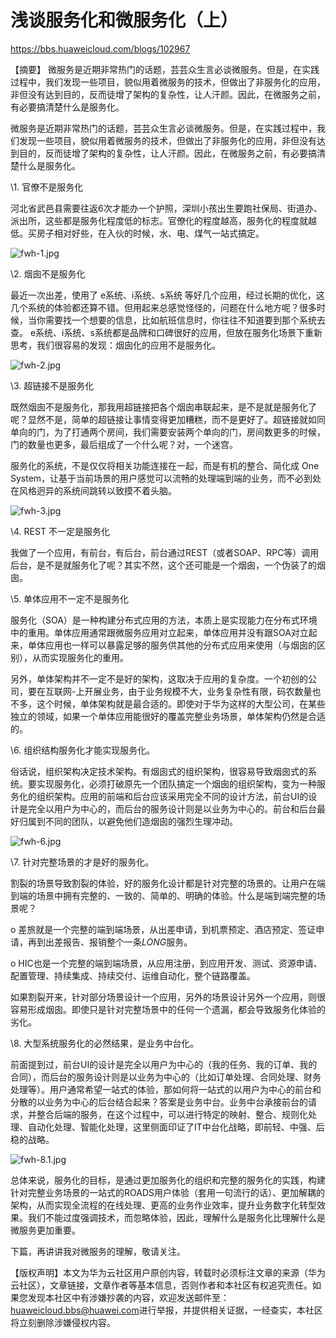 



# 浅谈服务化和微服务化（上）

https://bbs.huaweicloud.com/blogs/102967





【摘要】 微服务是近期非常热门的话题，芸芸众生言必谈微服务。但是，在实践过程中，我们发现一些项目，貌似用着微服务的技术，但做出了非服务化的应用，非但没有达到目的，反而徒增了架构的复杂性，让人汗颜。因此，在微服务之前，有必要搞清楚什么是服务化。

微服务是近期非常热门的话题，芸芸众生言必谈微服务。但是，在实践过程中，我们发现一些项目，貌似用着微服务的技术，但做出了非服务化的应用，非但没有达到目的，反而徒增了架构的复杂性，让人汗颜。因此，在微服务之前，有必要搞清楚什么是服务化。

\1.   官僚不是服务化

河北省武邑县需要往返6次才能办一个护照，深圳小孩出生要跑社保局、街道办、派出所，这些都是服务化程度低的标志。官僚化的程度越高，服务化的程度就越低。买房子相对好些，在入伙的时候，水、电、煤气一站式搞定。

 ![fwh-1.jpg](%E6%B5%85%E8%B0%88%E6%9C%8D%E5%8A%A1%E5%8C%96%E5%92%8C%E5%BE%AE%E6%9C%8D%E5%8A%A1%E5%8C%96.assets/1552466855926069.jpg)

\2.   烟囱不是服务化

最近一次出差，使用了 e系统、i系统、s系统  等好几个应用，经过长期的优化，这几个系统的体验都还算不错。但用起来总感觉怪怪的，问题在什么地方呢？很多时候，当你需要找一个想要的信息，比如航班信息时，你往往不知道要到那个系统去查。 e系统、i系统、s系统都是品牌和口碑很好的应用，但放在服务化场景下重新思考，我们很容易的发现：烟囱化的应用不是服务化。

![fwh-2.jpg](%E6%B5%85%E8%B0%88%E6%9C%8D%E5%8A%A1%E5%8C%96%E5%92%8C%E5%BE%AE%E6%9C%8D%E5%8A%A1%E5%8C%96.assets/1552466861932513.jpg)

\3.   超链接不是服务化

既然烟囱不是服务化，那我用超链接把各个烟囱串联起来，是不是就是服务化了呢？显然不是，简单的超链接让事情变得更加糟糕，而不是更好了。超链接就如同单向的门，为了打通两个房间，我们需要安装两个单向的门，房间数更多的时候，门的数量也更多，最后组成了一个什么呢？对，一个迷宫。

服务化的系统，不是仅仅将相关功能连接在一起，而是有机的整合、简化成 One System，让基于当前场景的用户感觉可以流畅的处理端到端的业务，而不必到处在风格迥异的系统间跳转以致摸不着头脑。

![fwh-3.jpg](%E6%B5%85%E8%B0%88%E6%9C%8D%E5%8A%A1%E5%8C%96%E5%92%8C%E5%BE%AE%E6%9C%8D%E5%8A%A1%E5%8C%96.assets/1552466868838360.jpg)

\4.   REST 不一定是服务化

我做了一个应用，有前台，有后台，前台通过REST（或者SOAP、RPC等）调用后台，是不是就服务化了呢？其实不然，这个还可能是一个烟囱，一个伪装了的烟囱。

\5.   单体应用不一定不是服务化

服务化（SOA）是一种构建分布式应用的方法，本质上是实现能力在分布式环境中的重用。单体应用通常跟微服务应用对立起来，单体应用并没有跟SOA对立起来，单体应用也一样可以暴露足够的服务供其他的分布式应用来使用（与烟囱的区别），从而实现服务化的重用。

另外，单体架构并不一定不是好的架构，这取决于应用的复杂度。一个初创的公司，要在互联网-上开展业务，由于业务规模不大，业务复杂性有限，码农数量也不多，这个时候，单体架构就是最合适的。即使对于华为这样的大型公司，在某些独立的领域，如果一个单体应用能很好的覆盖完整业务场景，单体架构仍然是合适的。

\6.   组织结构服务化才能实现服务化。

俗话说，组织架构决定技术架构。有烟囱式的组织架构，很容易导致烟囱式的系统。要实现服务化，必须打破原先一个团队搞定一个烟囱的组织架构，变为一种服务化的组织架构。应用的前端和后台应该采用完全不同的设计方法，前台UI的设计是完全以用户为中心的，而后台的服务设计则是以业务为中心的。前台和后台最好归属到不同的团队，以避免他们造烟囱的强烈生理冲动。

![fwh-6.jpg](%E6%B5%85%E8%B0%88%E6%9C%8D%E5%8A%A1%E5%8C%96%E5%92%8C%E5%BE%AE%E6%9C%8D%E5%8A%A1%E5%8C%96.assets/1552466873400558.jpg)

\7.   针对完整场景的才是好的服务化。

割裂的场景导致割裂的体验，好的服务化设计都是针对完整的场景的。让用户在端到端的场景中拥有完整的、一致的、简单的、明确的体验。什么是端到端完整的场景呢？

o  差旅就是一个完整的端到端场景，从出差申请，到机票预定、酒店预定、签证申请，再到出差报告、报销整个一条*LONG*服务。

o  HIC也是一个完整的端到端场景，从应用注册，到应用开发、测试、资源申请、配置管理、持续集成、持续交付、运维自动化，整个链路覆盖。

如果割裂开来，针对部分场景设计一个应用，另外的场景设计另外一个应用，则很容易形成烟囱。即使只是针对完整场景中的任何一个遗漏，都会导致服务化体验的劣化。

\8.   大型系统服务化的必然结果，是业务中台化。

前面提到过，前台UI的设计是完全以用户为中心的（我的任务、我的订单、我的合同），而后台的服务设计则是以业务为中心的（比如订单处理、合同处理、财务处理等）。用户通常希望一站式的体验，那如何将一站式的以用户为中心的前台和分散的以业务为中心的后台结合起来？答案是业务中台。业务中台承接前台的请求，并整合后端的服务，在这个过程中，可以进行特定的映射、整合、规则化处理、自动化处理、智能化处理，这里侧面印证了IT中台化战略，即前轻、中强、后稳的战略。

![fwh-8.1.jpg](%E6%B5%85%E8%B0%88%E6%9C%8D%E5%8A%A1%E5%8C%96%E5%92%8C%E5%BE%AE%E6%9C%8D%E5%8A%A1%E5%8C%96.assets/1552466881552690.jpg)

总体来说，服务化的目标，是通过更加服务化的组织和完整的服务化的实践，构建针对完整业务场景的一站式的ROADS用户体验（套用一句流行的话）、更加解耦的架构，从而实现全流程的在线处理、更高的业务作业效率，提升业务数字化转型效果。我们不能过度强调技术，而忽略体验，因此，理解什么是服务化比理解什么是微服务更加重要。

下篇，再讲讲我对微服务的理解，敬请关注。

【版权声明】本文为华为云社区用户原创内容，转载时必须标注文章的来源（华为云社区），文章链接，文章作者等基本信息，否则作者和本社区有权追究责任。如果您发现本社区中有涉嫌抄袭的内容，欢迎发送邮件至：[huaweicloud.bbs@huawei.com](mailto:huaweicloud.bbs@huawei.com)进行举报，并提供相关证据，一经查实，本社区将立刻删除涉嫌侵权内容。

